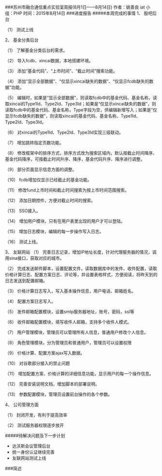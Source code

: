###苏州市融合通信重点实验室周报(8月1日——8月14日)
	作者：姚善良 iat                   小组：PHP                        时间：2015年8月14日
###进度报告
#####本周完成的事情
1、	股吧后台

（1）	测试上线

2、	基金分类后台


（1）	了解基金分类后台的需求。

（2）	导入fcdb、xincai数据，本地搭建环境。

（3）	添加“基金代码”、“上市时间”、“截止时间”搜索功能。

（4）	添加“显示全部数据”、“仅显示xincai缺失的数据”、“仅显示fcdb缺失的数据”功能。

（5）	编辑时，如果是“显示全部数据”，则读取fcdb中的基金代码、基金名称，读取xincai的Type1Id、Type2Id、Type3Id；如果是“仅显示xincai缺失的数据”，则读取fcdb中的基金代码、基金名称，Type字段为空，供编辑新增写入；如果是“仅显示fcdb缺失的数据”，则读取xincai的基金代码、基金名称、Type1Id、Type2Id、Type3Id。

（6）	 对xincai的Type1Id、Type2Id、Type3Id实现三级联动。

（7）	增加跳转指定页数功能。

（8）	修改框架中的排序方式，排序方式改为搜索区域内，默认按截止时间降序、基金代码降序，可按截止时间升序、降序，基金代码升序、降序进行调整。

（9）	部分页面显示信息方面的调整。

（10）	fcdb增加仅显示已经截止的基金功能。

（11）	修改fund上市时间和截止时间搜索为按上市时间范围搜索。

（12）	 添加日期控件，方便对截止时间的搜索。

（13）	SSO接入。

（14）	增加用户模块，只有在用户表里出现的用户才可以登陆。

（15）	增加日志模块，编辑的每一步操作写入日志。

（16）	测试上线。


3、	友联网站
（1）	完善日志记录，增加IP地址长度，针对代理服务器的情况，调用sina接口，获取对应的城市。

（2）	完成发送邮件脚本，设置配置文件，读取数据库中的发件、收件配置，读取价格计算日志、配置方案日志、评论等，并设置表格样式，方便阅读，将昨天到的日志发送到配置邮箱。

（3）	价格计算日志写入，写入基本操作信息，用户电话、邮箱姓名。

（4）	配置方案日志写入。

（5）	发件邮箱配置模块，设置smtp服务器地址，账号，密码，ssl等

（6）	收件邮箱配置模块，填写收件人邮箱，支持多个收件人模式。

（7）	用户管理模块，管理员可以管理所有人信息，普通用户修改个人信息。

（8）	角色管理模块，分为管理员和普通用户，管理员可以设置权限

（9）	价格计算、配置方案ajax写入数据。

（10）	对谷歌部分接入的禁止问题

（11）	增加配置方案、价格计算的详细信息功能，显示用户的每一个操作信息。

（12）	完善安装说明文档，增加脚本的部署说明。

（13）	参数配置模块，管理员设置前台操作的各个参数。

4、	公司管理方面

（1）	封闭开发，有利于提高效率

（2）	测试服务器权限逐步放开

#####待解决问题及下一步计划
* 达沃斯会议管理后台
* 统一身份认证继续完善
* 友联网站测试上线

###简述
